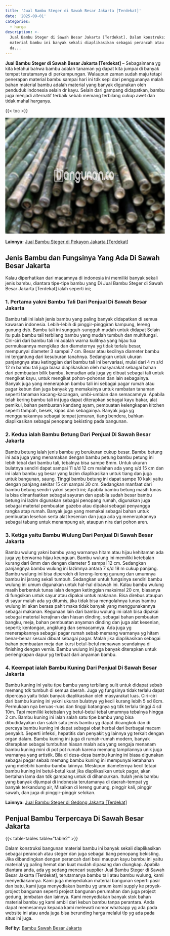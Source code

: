 ```yaml
---
title: 'Jual Bambu Steger di Sawah Besar Jakarta [Terdekat]'
date: '2025-09-01'
categories:
  - harga
description: >-
  Jual Bambu Steger di Sawah Besar Jakarta [Terdekat]. Dalam konstruksi bangunan
  material bambu ini banyak sekali diaplikasikan sebagai perancah atau steger
  da...
---
```


**Jual Bambu Steger di Sawah Besar Jakarta \[Terdekat\]** – Sebagaimana yg kita ketahui bahwa bambu adalah tanaman yg dapat kita jumpai di banyak tempat terutamanya di perkampungan. Walaupun zaman sudah maju tetapi penerapan material bambu sampai hari ini tdk sepi dari penggunanya malah bahan material bambu adalah material yang banyak digunakan oleh penduduk indonesia selain dr kayu. Selain dari gampang didapatkan, bambu juga menjadi alternatif terbaik sebab memang terbilang cukup awet dan tidak mahal harganya.

{{< toc >}}

![Jual Bambu Steger di Sawah Besar Jakarta [Terdekat]](/images/jual-bambu-tali-01.png)

**Lainnya:** [Jual Bambu Steger di Pekayon Jakarta \[Terdekat\]](https://bambu.bangunan.co/jual-bambu-steger-di-pekayon-jakarta-terdekat/)

## Jenis Bambu dan Fungsinya Yang Ada Di Sawah Besar Jakarta

Kalau diperhatikan dari macamnya di indonesia ini memiliki banyak sekali jenis bambu, diantara tipe-tipe bambu yang Di Jual Bambu Steger di Sawah Besar Jakarta \[Terdekat\] ialah seperti ini;

### 1\. Pertama yakni Bambu Tali Dari Penjual Di Sawah Besar Jakarta

Bambu tali ini ialah jenis bambu yang paling banyak didapatkan di semua kawasan indonesia. Lebih-lebih di pinggir-pinggiran kampung, lereng gunung dsb. Bambu tali ini sungguh-sungguh mudah untuk didapat Selain itu pula bambu tali terbilang bambu yang mudah tumbuh dan multifungsi. Ciri-ciri dari bambu tali ini adalah warna kulitnya yang hijau tua permukaannya mengkilap dan diameternya yg tidak terlalu besar, mempunyai diameter 3 sampai 7 cm. Besar atau kecilnya diameter bambu ini tergantung dari kesuburan tanahnya. Sedangkan untuk ukuran panjangnya atau ketinggian dari bambu tali ini bervariasi, mulai dari 4 m s/d 12 m bambu tali juga biasa diaplikasikan oleh masyarakat sebagai bahan dari pembuatan bilik bambu, kemudian ada juga yg dibuat sebagai tali untuk mengikat kayu, untuk mengikat pohon-pohonan dan lain sebagainya. Banyak juga yang menerapkan bambu tali ini sebagai pagar rumah atau pagar kebun dan juga banyak yg memakainya untuk rambatan tanaman seperti tanaman kacang-kacangan, umbi-umbian dan semacamnya. Apabila telah kering bambu tali ini juga dapat diterapkan sebagai kayu bakar, alat pemikul, bahan pembuatan kandang ayam, pembuatan kelengkapan kitchen seperti tampah, besek, kipas dan sebagainya. Banyak juga yg menggunakannya sebagai tempat jemuran, tiang bendera, bahkan diaplikasikan sebagai penopang bekisting pada bangunan.

### 2\. Kedua ialah Bambu Betung Dari Penjual Di Sawah Besar Jakarta

Bambu betung ialah jenis bambu yg berukuran cukup besar. Bambu betung ini ada juga yang menamakan dengan bambu petung bambu petung ini lebih tebal dari bambu tali, tebalnya bisa sampe 8mm. Untuk ukuran bulatnya sendiri dapat sampai 11 s/d 12 cm malahan ada yang s/d 15 cm dan ini ialah bambu yg besar yang lazim diaplikasikan untuk tiang dan juga untuk bangunan, saung. Tinggi bambu betung ini dapat sampe 10 kaki yaitu dengan panjang sekitar 15 cm sampai 30 cm. Sedangkan manfaat dari bambu betung sendiri yakni seperti ini; Apabila bambu betung masih tunas ia bisa dimanfaatkan sebagai sayuran dan apabila sudah besar bambu betung ini lazim digunakan sebagai penopang rumah, digunakan juga sebagai material pembuatan gazebo atau dipakai sebagai penyangga rangka atap rumah. Banyak juga yang memakai sebagai bahan untuk pembuatan lesehan serta alat kesenian dan juga ada yg menerapkannya sebagai tabung untuk menampung air, ataupun nira dari pohon aren.

### 3\. Ketiga yaitu Bambu Wulung Dari Penjual Di Sawah Besar Jakarta

Bambu wulung yakni bambu yang warnanya hitam atau hijau kehitaman ada juga yg berwarna hijau keunguan. Bambu wulung ini memiliki ketebalan kurang dari 8mm dan dengan diameter 5 sampai 12 cm. Sedangkan panjangnya bambu wulung ini lazimnya antara 7 s/d 18 m cukup panjang. Bambu wulung ini bisa diperoleh di lereng-lereng gunung dan umumnya bambu ini jarang sekali tumbuh. Sedangkan untuk fungsinya sendiri bambu wulung ini umum digunakan untuk hal-hal dibawah ini. Kalau bambu wulung masih berbentuk tunas ialah dengan ketinggian maksimal 20 cm, biasanya di fungsikan untuk sayur atau dipakai untuk makanan. Bisa direbus ataupun di sayur malah ada yg ditumis, jika tidak bisa mengolahnya tunas bambu wulung ini akan berasa pahit maka tidak banyak yang menggunakannya sebagai makanan. Kegunaan lain dari bambu wulung ini ialah bisa dipakai sebagai material kerajinan dan hiasan dinding, sebagai bahan pembuatan bangku, meja, bahan pembuatan anyaman dinding dan juga alat kesenian, seperti; kentongan, angklung dan semacamnya. Ada juga yg menerapkannya sebagai pagar rumah sebab memang warnanya yg hitam benar-benar sesuai dibuat sebagai pagar. Malah jika diaplikasikan sebagai bahan pembuatan meja dan kursi betul-betul menawan seandainya di finishing dengan vernis. Bambu wulung ini juga banyak diterapkan untuk perlengkapan dapur yg terbuat dari anyaman bambu.

### 4\. Keempat ialah Bambu Kuning Dari Penjual Di Sawah Besar Jakarta

Bambu kuning ini yaitu tipe bambu yang terbilang sulit untuk didapat sebab memang tdk tumbuh di semua daerah. Juga yg fungsinya tidak terlalu dapat dipercaya yaitu tidak banyak diaplikasikan oleh masyarakat luas. Ciri-ciri dari bambu kuning ini yakni ukuran bulatnya yg kecil kurang lebih 5 sd 8cm. Permukaan nya beruas-ruas dan tinggi batangnya yg tdk terlalu tinggi 4 sd 10m. Tapi memiliki ketebalan yg betul-betul tebal umumnya tebalnya hingga 2 cm. Bambu kuning ini ialah salah satu tipe bambu yang bisa dibudidayakan dan salah satu jenis bambu yg dapat dicangkok dan di percaya bambu kuning ini dapat sebagai obat herbal dari berbagai macam penyakit. Seperti infeksi, hepatitis dan penyakit yg lainnya yg terkait dengan organ dalam. Bambu kuning ini juga di rumah-rumah modern, banyak diterapkan sebagai tumbuhan hiasan malah ada yang sengaja menanam bambu kuning mini di pot pot rumah karena memang tampilannya unik juga warnanya yang artistik. Bila di desa-desa bambu kuning ini biasa digunakan sebagai pagar sebab memang bambu kuning ini mempunyai ketahanan yang melebihi bambu-bambu lainnya. Meskipun diameternya kecil tetapi bambu kuning ini betul-betul kuat jika diaplikasikan untuk pagar, akan bertahan lama dan tdk gampang untuk di dihancurkan. Itulah jenis bambu yang banyak dijumpai di indonesia terutamanya di daerah-tempat yg banyak terkandung air, Misalkan di lereng gunung, pinggir kali, pinggir sawah, dan juga di pinggir-pinggir selokan.

**Lainnya:** [Jual Bambu Steger di Gedong Jakarta \[Terdekat\]](https://bambu.bangunan.co/jual-bambu-steger-di-gedong-jakarta-terdekat/)

## Penjual Bambu Terpercaya Di Sawah Besar Jakarta

{{< table-tables table="table2" >}}

Dalam konstruksi bangunan material bambu ini banyak sekali diaplikasikan sebagai perancah atau steger dan juga sebagai tiang penopang bekisting. Jika dibandingkan dengan perancah dari besi maupun kayu bambu ini yaitu material yg paling hemat dan kuat mudah dipasang dan diungkap. Apabila diantara anda, ada yg sedang mencari supplier Jual Bambu Steger di Sawah Besar Jakarta \[Terdekat\], terutamanya bambu tali atau bambu wulung, kami menyediakannya. Kami juga menyediakan material bangunan seperti pasir dan batu, kami juga menyediakan bambu yg umum kami supply ke proyek-project bangunan seperti project bangunan perumahan dan juga project gedung, jembatan dan lainnya. Kami menyediakan banyak stok bahan material bambu yg kami ambil dari kebun bambu tanpa perantara. Anda dapat memesannya kepada kami melewati nomor whatsapp yg ada pada website ini atau anda juga bisa berunding harga melalui tlp yg ada pada situs ini juga.

**Ref by:** [Bambu Sawah Besar Jakarta](https://id.wikipedia.org/wiki/Bambu)
